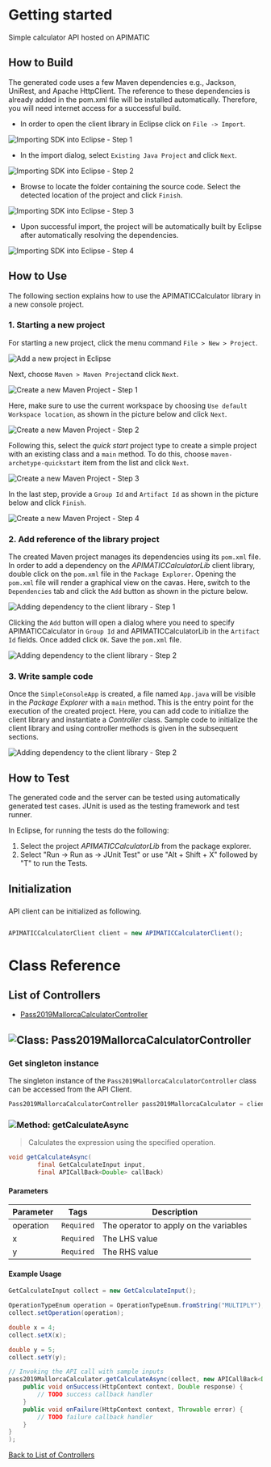# Getting started

Simple calculator API hosted on APIMATIC

## How to Build

The generated code uses a few Maven dependencies e.g., Jackson, UniRest,
and Apache HttpClient. The reference to these dependencies is already
added in the pom.xml file will be installed automatically. Therefore,
you will need internet access for a successful build.

* In order to open the client library in Eclipse click on ``` File -> Import ```.

![Importing SDK into Eclipse - Step 1](https://apidocs.io/illustration/java?step=import0&workspaceFolder=APIMATIC%20Calculator-Java&workspaceName=APIMATICCalculator&projectName=APIMATICCalculatorLib&rootNamespace=m39.m81.m213.m129)

* In the import dialog, select ``` Existing Java Project ``` and click ``` Next ```.

![Importing SDK into Eclipse - Step 2](https://apidocs.io/illustration/java?step=import1&workspaceFolder=APIMATIC%20Calculator-Java&workspaceName=APIMATICCalculator&projectName=APIMATICCalculatorLib&rootNamespace=m39.m81.m213.m129)

* Browse to locate the folder containing the source code. Select the detected location of the project and click ``` Finish ```.

![Importing SDK into Eclipse - Step 3](https://apidocs.io/illustration/java?step=import2&workspaceFolder=APIMATIC%20Calculator-Java&workspaceName=APIMATICCalculator&projectName=APIMATICCalculatorLib&rootNamespace=m39.m81.m213.m129)

* Upon successful import, the project will be automatically built by Eclipse after automatically resolving the dependencies.

![Importing SDK into Eclipse - Step 4](https://apidocs.io/illustration/java?step=import3&workspaceFolder=APIMATIC%20Calculator-Java&workspaceName=APIMATICCalculator&projectName=APIMATICCalculatorLib&rootNamespace=m39.m81.m213.m129)

## How to Use

The following section explains how to use the APIMATICCalculator library in a new console project.

### 1. Starting a new project

For starting a new project, click the menu command ``` File > New > Project ```.

![Add a new project in Eclipse](https://apidocs.io/illustration/java?step=createNewProject0&workspaceFolder=APIMATIC%20Calculator-Java&workspaceName=APIMATICCalculator&projectName=APIMATICCalculatorLib&rootNamespace=m39.m81.m213.m129)

Next, choose ``` Maven > Maven Project ```and click ``` Next ```.

![Create a new Maven Project - Step 1](https://apidocs.io/illustration/java?step=createNewProject1&workspaceFolder=APIMATIC%20Calculator-Java&workspaceName=APIMATICCalculator&projectName=APIMATICCalculatorLib&rootNamespace=m39.m81.m213.m129)

Here, make sure to use the current workspace by choosing ``` Use default Workspace location ```, as shown in the picture below and click ``` Next ```.

![Create a new Maven Project - Step 2](https://apidocs.io/illustration/java?step=createNewProject2&workspaceFolder=APIMATIC%20Calculator-Java&workspaceName=APIMATICCalculator&projectName=APIMATICCalculatorLib&rootNamespace=m39.m81.m213.m129)

Following this, select the *quick start* project type to create a simple project with an existing class and a ``` main ``` method. To do this, choose ``` maven-archetype-quickstart ``` item from the list and click ``` Next ```.

![Create a new Maven Project - Step 3](https://apidocs.io/illustration/java?step=createNewProject3&workspaceFolder=APIMATIC%20Calculator-Java&workspaceName=APIMATICCalculator&projectName=APIMATICCalculatorLib&rootNamespace=m39.m81.m213.m129)

In the last step, provide a ``` Group Id ``` and ``` Artifact Id ``` as shown in the picture below and click ``` Finish ```.

![Create a new Maven Project - Step 4](https://apidocs.io/illustration/java?step=createNewProject4&workspaceFolder=APIMATIC%20Calculator-Java&workspaceName=APIMATICCalculator&projectName=APIMATICCalculatorLib&rootNamespace=m39.m81.m213.m129)

### 2. Add reference of the library project

The created Maven project manages its dependencies using its ``` pom.xml ``` file. In order to add a dependency on the *APIMATICCalculatorLib* client library, double click on the ``` pom.xml ``` file in the ``` Package Explorer ```. Opening the ``` pom.xml ``` file will render a graphical view on the cavas. Here, switch to the ``` Dependencies ``` tab and click the ``` Add ``` button as shown in the picture below.

![Adding dependency to the client library - Step 1](https://apidocs.io/illustration/java?step=testProject0&workspaceFolder=APIMATIC%20Calculator-Java&workspaceName=APIMATICCalculator&projectName=APIMATICCalculatorLib&rootNamespace=m39.m81.m213.m129)

Clicking the ``` Add ``` button will open a dialog where you need to specify APIMATICCalculator in ``` Group Id ``` and APIMATICCalculatorLib in the ``` Artifact Id ``` fields. Once added click ``` OK ```. Save the ``` pom.xml ``` file.

![Adding dependency to the client library - Step 2](https://apidocs.io/illustration/java?step=testProject1&workspaceFolder=APIMATIC%20Calculator-Java&workspaceName=APIMATICCalculator&projectName=APIMATICCalculatorLib&rootNamespace=m39.m81.m213.m129)

### 3. Write sample code

Once the ``` SimpleConsoleApp ``` is created, a file named ``` App.java ``` will be visible in the *Package Explorer* with a ``` main ``` method. This is the entry point for the execution of the created project.
Here, you can add code to initialize the client library and instantiate a *Controller* class. Sample code to initialize the client library and using controller methods is given in the subsequent sections.

![Adding dependency to the client library - Step 2](https://apidocs.io/illustration/java?step=testProject2&workspaceFolder=APIMATIC%20Calculator-Java&workspaceName=APIMATICCalculator&projectName=APIMATICCalculatorLib&rootNamespace=m39.m81.m213.m129)

## How to Test

The generated code and the server can be tested using automatically generated test cases. 
JUnit is used as the testing framework and test runner.

In Eclipse, for running the tests do the following:

1. Select the project *APIMATICCalculatorLib* from the package explorer.
2. Select "Run -> Run as -> JUnit Test" or use "Alt + Shift + X" followed by "T" to run the Tests.

## Initialization

### 

API client can be initialized as following.

```java

APIMATICCalculatorClient client = new APIMATICCalculatorClient();
```


# Class Reference

## <a name="list_of_controllers"></a>List of Controllers

* [Pass2019MallorcaCalculatorController](#pass2019_mallorca_calculator_controller)

## <a name="pass2019_mallorca_calculator_controller"></a>![Class: ](https://apidocs.io/img/class.png "m39.m81.m213.m129.controllers.Pass2019MallorcaCalculatorController") Pass2019MallorcaCalculatorController

### Get singleton instance

The singleton instance of the ``` Pass2019MallorcaCalculatorController ``` class can be accessed from the API Client.

```java
Pass2019MallorcaCalculatorController pass2019MallorcaCalculator = client.getPass2019MallorcaCalculator();
```

### <a name="get_calculate_async"></a>![Method: ](https://apidocs.io/img/method.png "m39.m81.m213.m129.controllers.Pass2019MallorcaCalculatorController.getCalculateAsync") getCalculateAsync

> Calculates the expression using the specified operation.


```java
void getCalculateAsync(
        final GetCalculateInput input,
        final APICallBack<Double> callBack)
```

#### Parameters

| Parameter | Tags | Description |
|-----------|------|-------------|
| operation |  ``` Required ```  | The operator to apply on the variables |
| x |  ``` Required ```  | The LHS value |
| y |  ``` Required ```  | The RHS value |


#### Example Usage

```java
GetCalculateInput collect = new GetCalculateInput();

OperationTypeEnum operation = OperationTypeEnum.fromString("MULTIPLY");
collect.setOperation(operation);

double x = 4;
collect.setX(x);

double y = 5;
collect.setY(y);

// Invoking the API call with sample inputs
pass2019MallorcaCalculator.getCalculateAsync(collect, new APICallBack<Double>() {
    public void onSuccess(HttpContext context, Double response) {
        // TODO success callback handler
    }
    public void onFailure(HttpContext context, Throwable error) {
        // TODO failure callback handler
    }
}
);

```


[Back to List of Controllers](#list_of_controllers)



